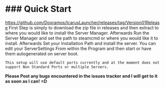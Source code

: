 # ### Quick Start
https://github.com/Doxramos/IcarusLauncher/releases/tag/Version01Release
First Step is simply to download the zip file in releases and then extract to where you would like to install the Server Manager. Afterwards Run the Server Manager and set the path to steamcmd or where you would like it to install. Afterwards Set your Installation Path and install the server. You can edit your ServerSettings From within the Program and then start or have them autogenerated on server boot. 

`This setup will use default ports currently and at the moment does not support Non Standard Ports or multiple Servers.`

**Please Post any bugs encountered in the issues tracker and I will get to it as soon as I can! =D**
